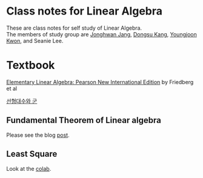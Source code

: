 # Class notes for Linear Algebra 
These are class notes for self study of Linear Algebra.<br /> 
The members of study group are [Jonghwan Jang](https://github.com/jjongjjong), [Dongsu Kang](https://github.com/DongsuKang), [Youngjoon Kwon](https://github.com/KwonYoungjun), and Seanie Lee.

# Textbook
[Elementary Linear Algebra: Pearson New International Edition](https://g.co/kgs/WcFywf) by Friedberg et al <br />

[선형대수와 군](https://g.co/kgs/FvUCG1)

## Fundamental Theorem of Linear algebra
Please see the blog [post](https://seanie12.github.io/blog/linear%20algrbra/fudamental-theorem-of-linear-algebra/).
## Least Square
Look at the [colab](https://colab.research.google.com/github/seanie12/linear-algebra/blob/master/linear_regression.ipynb#scrollTo=c92wdbOfmY78).
